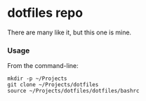 # dotfiles repo

There are many like it, but this one is mine.

### Usage

From the command-line:

    mkdir -p ~/Projects
    git clone ~/Projects/dotfiles
    source ~/Projects/dotfiles/dotfiles/bashrc
